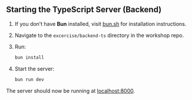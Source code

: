## Starting the TypeScript Server (Backend)

1. If you don’t have **Bun** installed, visit [bun.sh](https://bun.sh) for installation instructions.

2. Navigate to the `excercise/backend-ts` directory in the workshop repo.

3. Run:

   ```bash
   bun install

   ```

4. Start the server:
   ```bash
   bun run dev
   ```

The server should now be running at [localhost:8000](http://localhost:8000).
